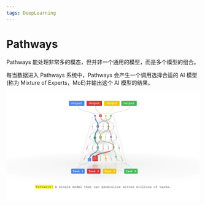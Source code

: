 ```yaml
---
tags: DeepLearning
---
```


# Pathways

Pathways 能处理非常多的模态，但并非一个通用的模型，而是多个模型的组合。

每当数据进入 Pathways 系统中，Pathways 会产生一个调用选择合适的 AI 模型(称为 Mixture of Experts，MoE)并输出这个 AI 模型的结果。

![Pathways](../../../attachments/pathways.jpeg)
